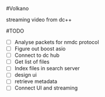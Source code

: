 #Volkano

streaming video from dc++

#TODO

- [ ] Analyse packets for nmdc protocol
- [ ] Figure out boost asio
- [ ] Connect to dc hub
- [ ] Get list of files
- [ ] Index files in search server
- [ ] design ui
- [ ] retrieve metadata
- [ ] Connect UI and streaming
